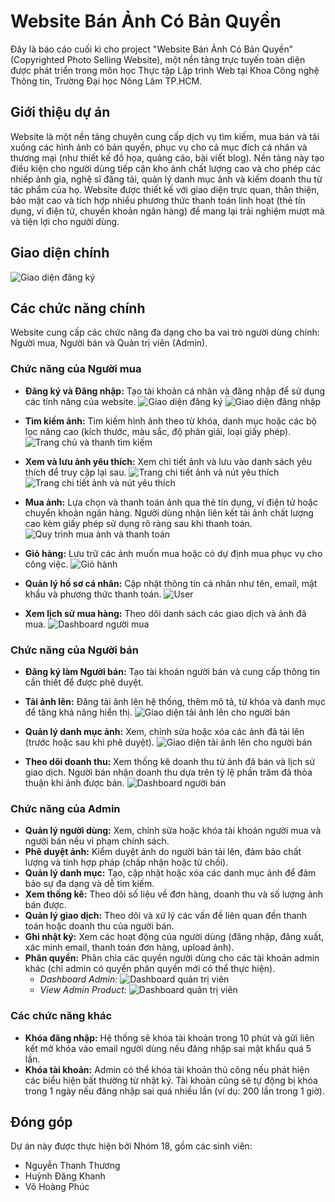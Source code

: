 # Website Bán Ảnh Có Bản Quyền

Đây là báo cáo cuối kì cho project "Website Bán Ảnh Có Bản Quyền" (Copyrighted Photo Selling Website), một nền tảng trực tuyến toàn diện được phát triển trong môn học Thực tập Lập trình Web tại Khoa Công nghệ Thông tin, Trường Đại học Nông Lâm TP.HCM.

## Giới thiệu dự án

Website là một nền tảng chuyên cung cấp dịch vụ tìm kiếm, mua bán và tải xuống các hình ảnh có bản quyền, phục vụ cho cả mục đích cá nhân và thương mại (như thiết kế đồ họa, quảng cáo, bài viết blog). Nền tảng này tạo điều kiện cho người dùng tiếp cận kho ảnh chất lượng cao và cho phép các nhiếp ảnh gia, nghệ sĩ đăng tải, quản lý danh mục ảnh và kiếm doanh thu từ tác phẩm của họ. Website được thiết kế với giao diện trực quan, thân thiện, bảo mật cao và tích hợp nhiều phương thức thanh toán linh hoạt (thẻ tín dụng, ví điện tử, chuyển khoản ngân hàng) để mang lại trải nghiệm mượt mà và tiện lợi cho người dùng.

## Giao diện chính
![Giao diện đăng ký](others/images_readme/homepage.png)

## Các chức năng chính

Website cung cấp các chức năng đa dạng cho ba vai trò người dùng chính: Người mua, Người bán và Quản trị viên (Admin).


### Chức năng của Người mua

* **Đăng ký và Đăng nhập:** Tạo tài khoản cá nhân và đăng nhập để sử dụng các tính năng của website.
        ![Giao diện đăng ký](others/images_readme/signup.png)
        ![Giao diện đăng nhập](others/images_readme/login.png)


* **Tìm kiếm ảnh:** Tìm kiếm hình ảnh theo từ khóa, danh mục hoặc các bộ lọc nâng cao (kích thước, màu sắc, độ phân giải, loại giấy phép).
      ![Trang chủ và thanh tìm kiếm](others/images_readme/search.png)


* **Xem và lưu ảnh yêu thích:** Xem chi tiết ảnh và lưu vào danh sách yêu thích để truy cập lại sau.
  ![Trang chi tiết ảnh và nút yêu thích](others/images_readme/view.png)
  ![Trang chi tiết ảnh và nút yêu thích](others/images_readme/like.png)


* **Mua ảnh:** Lựa chọn và thanh toán ảnh qua thẻ tín dụng, ví điện tử hoặc chuyển khoản ngân hàng. Người dùng nhận liên kết tải ảnh chất lượng cao kèm giấy phép sử dụng rõ ràng sau khi thanh toán.
  ![Quy trình mua ảnh và thanh toán](others/images_readme/buy.png)


* **Giỏ hàng:** Lưu trữ các ảnh muốn mua hoặc có dự định mua phục vụ cho công việc.
  ![Giỏ hành](others/images_readme/cart.png)


* **Quản lý hồ sơ cá nhân:** Cập nhật thông tin cá nhân như tên, email, mật khẩu và phương thức thanh toán.
  ![User](others/images_readme/info.png)


* **Xem lịch sử mua hàng:** Theo dõi danh sách các giao dịch và ảnh đã mua.
      ![Dashboard người mua](others/images_readme/history.png)

### Chức năng của Người bán

* **Đăng ký làm Người bán:** Tạo tài khoản người bán và cung cấp thông tin cần thiết để được phê duyệt.
* **Tải ảnh lên:** Đăng tải ảnh lên hệ thống, thêm mô tả, từ khóa và danh mục để tăng khả năng hiển thị.
      ![Giao diện tải ảnh lên cho người bán](others/images_readme/upload.png)


* **Quản lý danh mục ảnh:** Xem, chỉnh sửa hoặc xóa các ảnh đã tải lên (trước hoặc sau khi phê duyệt).
        ![Giao diện tải ảnh lên cho người bán](others/images_readme/view-upload.png)


* **Theo dõi doanh thu:** Xem thống kê doanh thu từ ảnh đã bán và lịch sử giao dịch. Người bán nhận doanh thu dựa trên tỷ lệ phần trăm đã thỏa thuận khi ảnh được bán.
      ![Dashboard người bán](others/images_readme/finance.png)

### Chức năng của Admin

* **Quản lý người dùng:** Xem, chỉnh sửa hoặc khóa tài khoản người mua và người bán nếu vi phạm chính sách.
* **Phê duyệt ảnh:** Kiểm duyệt ảnh do người bán tải lên, đảm bảo chất lượng và tính hợp pháp (chấp nhận hoặc từ chối).
* **Quản lý danh mục:** Tạo, cập nhật hoặc xóa các danh mục ảnh để đảm bảo sự đa dạng và dễ tìm kiếm.
* **Xem thống kê:** Theo dõi số liệu về đơn hàng, doanh thu và số lượng ảnh bán được.
* **Quản lý giao dịch:** Theo dõi và xử lý các vấn đề liên quan đến thanh toán hoặc doanh thu của người bán.
* **Ghi nhật ký:** Xem các hoạt động của người dùng (đăng nhập, đăng xuất, xác minh email, thanh toán đơn hàng, upload ảnh).
* **Phân quyền:** Phân chia các quyền người dùng cho các tài khoản admin khác (chỉ admin có quyền phân quyền mới có thể thực hiện).
    * *Dashboard Admin:*
      ![Dashboard quản trị viên](others/images_readme/dashboard.png)
    * *View Admin Product:*
        ![Dashboard quản trị viên](others/images_readme/view-admin.png)

### Các chức năng khác

* **Khóa đăng nhập:** Hệ thống sẽ khóa tài khoản trong 10 phút và gửi liên kết mở khóa vào email người dùng nếu đăng nhập sai mật khẩu quá 5 lần.
* **Khóa tài khoản:** Admin có thể khóa tài khoản thủ công nếu phát hiện các biểu hiện bất thường từ nhật ký. Tài khoản cũng sẽ tự động bị khóa trong 1 ngày nếu đăng nhập sai quá nhiều lần (ví dụ: 200 lần trong 1 giờ).

## Đóng góp
Dự án này được thực hiện bởi Nhóm 18, gồm các sinh viên:
* Nguyễn Thanh Thương
* Huỳnh Đăng Khanh
* Võ Hoàng Phúc
